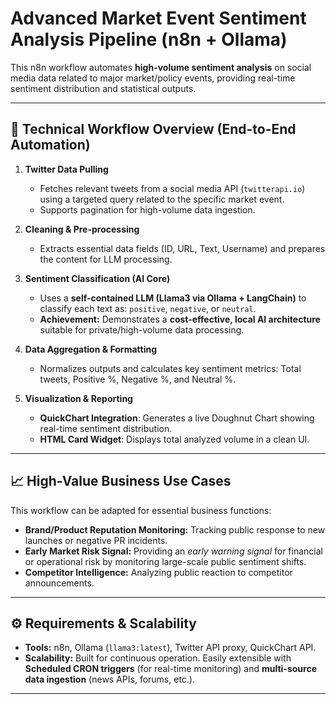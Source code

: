 # Advanced Market Event Sentiment Analysis Pipeline (n8n + Ollama)

This n8n workflow automates **high-volume sentiment analysis** on social media data related to major market/policy events, providing real-time sentiment distribution and statistical outputs.

---

## 🚀 Technical Workflow Overview (End-to-End Automation)

1. **Twitter Data Pulling**
    - Fetches relevant tweets from a social media API (`twitterapi.io`) using a targeted query related to the specific market event.
    - Supports pagination for high-volume data ingestion.

2. **Cleaning & Pre-processing**
    - Extracts essential data fields (ID, URL, Text, Username) and prepares the content for LLM processing.

3. **Sentiment Classification (AI Core)**
    - Uses a **self-contained LLM (Llama3 via Ollama + LangChain)** to classify each text as: `positive`, `negative`, or `neutral`.
    - **Achievement:** Demonstrates a **cost-effective, local AI architecture** suitable for private/high-volume data processing.

4. **Data Aggregation & Formatting**
    - Normalizes outputs and calculates key sentiment metrics: Total tweets, Positive %, Negative %, and Neutral %.

5. **Visualization & Reporting**
    - **QuickChart Integration**: Generates a live Doughnut Chart showing real-time sentiment distribution.
    - **HTML Card Widget**: Displays total analyzed volume in a clean UI.

---

## 📈 High-Value Business Use Cases

This workflow can be adapted for essential business functions:
- **Brand/Product Reputation Monitoring:** Tracking public response to new launches or negative PR incidents.
- **Early Market Risk Signal:** Providing an *early warning signal* for financial or operational risk by monitoring large-scale public sentiment shifts.
- **Competitor Intelligence:** Analyzing public reaction to competitor announcements.

---

## ⚙️ Requirements & Scalability

- **Tools:** n8n, Ollama (`llama3:latest`), Twitter API proxy, QuickChart API.
- **Scalability:** Built for continuous operation. Easily extensible with **Scheduled CRON triggers** (for real-time monitoring) and **multi-source data ingestion** (news APIs, forums, etc.).

---
